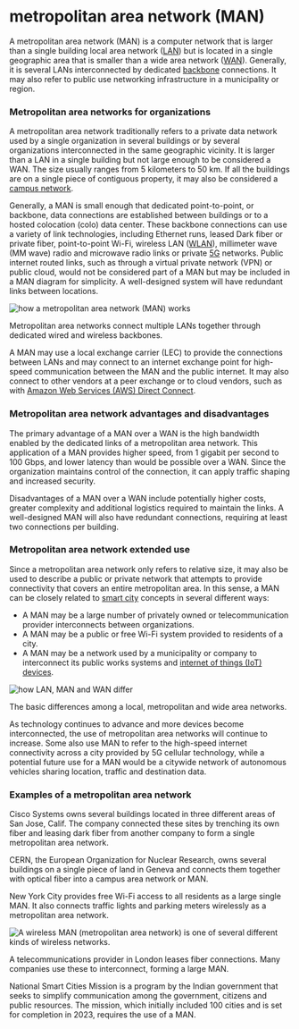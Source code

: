# metropolitan area network (MAN)


A metropolitan area network (MAN) is a computer network that is larger than a single building local area network ([LAN](https://www.techtarget.com/searchnetworking/definition/local-area-network-LAN)) but is located in a single geographic area that is smaller than a wide area network ([WAN](https://www.techtarget.com/searchnetworking/definition/WAN-wide-area-network)). Generally, it is several LANs interconnected by dedicated [backbone](https://www.techtarget.com/searchnetworking/definition/backbone) connections. It may also refer to public use networking infrastructure in a municipality or region.

### Metropolitan area networks for organizations

A metropolitan area network traditionally refers to a private data network used by a single organization in several buildings or by several organizations interconnected in the same geographic vicinity. It is larger than a LAN in a single building but not large enough to be considered a WAN. The size usually ranges from 5 kilometers to 50 km. If all the buildings are on a single piece of contiguous property, it may also be considered a [campus network](https://www.techtarget.com/searchnetworking/definition/campus-network).

Generally, a MAN is small enough that dedicated point-to-point, or backbone, data connections are established between buildings or to a hosted colocation (colo) data center. These backbone connections can use a variety of link technologies, including Ethernet runs, leased Dark fiber or private fiber, point-to-point Wi-Fi, wireless LAN ([WLAN](https://www.techtarget.com/searchmobilecomputing/definition/wireless-LAN)), millimeter wave (MM wave) radio and microwave radio links or private [5G](https://www.techtarget.com/searchnetworking/definition/5G) networks. Public internet routed links, such as through a virtual private network (VPN) or public cloud, would not be considered part of a MAN but may be included in a MAN diagram for simplicity. A well-designed system will have redundant links between locations.

![how a metropolitan area network (MAN) works](https://cdn.ttgtmedia.com/rms/onlineimages/networking-how_a_metropolitan_area_network_works-f_mobile.png)

Metropolitan area networks connect multiple LANs together through dedicated wired and wireless backbones.

A MAN may use a local exchange carrier (LEC) to provide the connections between LANs and may connect to an internet exchange point for high-speed communication between the MAN and the public internet. It may also connect to other vendors at a peer exchange or to cloud vendors, such as with [Amazon Web Services (AWS) Direct Connect](https://www.techtarget.com/searchaws/definition/Direct-Connect-AWS-Direct-Connect).

### Metropolitan area network advantages and disadvantages

The primary advantage of a MAN over a WAN is the high bandwidth enabled by the dedicated links of a metropolitan area network. This application of a MAN provides higher speed, from 1 gigabit per second to 100 Gbps, and lower latency than would be possible over a WAN. Since the organization maintains control of the connection, it can apply traffic shaping and increased security.

Disadvantages of a MAN over a WAN include potentially higher costs, greater complexity and additional logistics required to maintain the links. A well-designed MAN will also have redundant connections, requiring at least two connections per building.

### Metropolitan area network extended use

Since a metropolitan area network only refers to relative size, it may also be used to describe a public or private network that attempts to provide connectivity that covers an entire metropolitan area. In this sense, a MAN can be closely related to [smart city](https://internetofthingsagenda.techtarget.com/definition/smart-city) concepts in several different ways:

- A MAN may be a large number of privately owned or telecommunication provider interconnects between organizations.
- A MAN may be a public or free Wi-Fi system provided to residents of a city.
- A MAN may be a network used by a municipality or company to interconnect its public works systems and [internet of things (IoT) devices](https://internetofthingsagenda.techtarget.com/feature/Explained-What-is-the-Internet-of-Things).

![how LAN, MAN and WAN differ](https://cdn.ttgtmedia.com/rms/onlineimages/networking-how_lan_man_and_wan_differ-f_mobile.png)

The basic differences among a local, metropolitan and wide area networks.

As technology continues to advance and more devices become interconnected, the use of metropolitan area networks will continue to increase. Some also use MAN to refer to the high-speed internet connectivity across a city provided by 5G cellular technology, while a potential future use for a MAN would be a citywide network of autonomous vehicles sharing location, traffic and destination data.

### Examples of a metropolitan area network

Cisco Systems owns several buildings located in three different areas of San Jose, Calif. The company connected these sites by trenching its own fiber and leasing dark fiber from another company to form a single metropolitan area network.

CERN, the European Organization for Nuclear Research, owns several buildings on a single piece of land in Geneva and connects them together with optical fiber into a campus area network or MAN.

New York City provides free Wi-Fi access to all residents as a large single MAN. It also connects traffic lights and parking meters wirelessly as a metropolitan area network.

![A wireless MAN (metropolitan area network) is one of several different kinds of wireless networks.](https://cdn.ttgtmedia.com/rms/onlineimages/networking-types_of_wireless_network-f_mobile.png)

A telecommunications provider in London leases fiber connections. Many companies use these to interconnect, forming a large MAN.

National Smart Cities Mission is a program by the Indian government that seeks to simplify communication among the government, citizens and public resources. The mission, which initially included 100 cities and is set for completion in 2023, requires the use of a MAN.